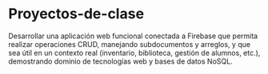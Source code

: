 # Proyectos-de-clase
Desarrollar una aplicación web funcional conectada a Firebase que permita realizar operaciones CRUD, manejando subdocumentos y arreglos, y que sea útil en un contexto real (inventario, biblioteca, gestión de alumnos, etc.), demostrando dominio de tecnologías web y bases de datos NoSQL.
